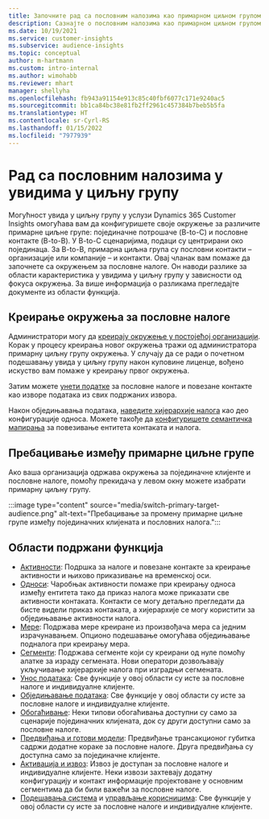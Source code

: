 ```yaml
---
title: Започните рад са пословним налозима као примарном циљном групом
description: Сазнајте о пословним налозима као примарном циљном групом Dynamics 365 Customer Insights.
ms.date: 10/19/2021
ms.service: customer-insights
ms.subservice: audience-insights
ms.topic: conceptual
author: m-hartmann
ms.custom: intro-internal
ms.author: wimohabb
ms.reviewer: mhart
manager: shellyha
ms.openlocfilehash: fb943a91154e913c85c40fbf6077c171e9240ac5
ms.sourcegitcommit: bb1ca84bc38e81fb2ff2961c457384b7beb5b5fa
ms.translationtype: HT
ms.contentlocale: sr-Cyrl-RS
ms.lasthandoff: 01/15/2022
ms.locfileid: "7977939"
---
```

# <a name="work-with-business-accounts-in-audience-insights"></a>Рад са пословним налозима у увидима у циљну групу

Могућност увида у циљну групу у услузи Dynamics 365 Customer Insights омогућава вам да конфигуришете своје окружење за различите примарне циљне групе: појединачне потрошаче (B-to-C) и пословне контакте (B-to-B). У B-to-C сценаријима, подаци су центрирани око појединаца. За B-to-B, примарна циљна група су пословни контакти – организације или компаније – и контакти. Овај чланак вам помаже да започнете са окружењем за пословне налоге. Он наводи разлике за области карактеристика у увидима у циљну групу у зависности од фокуса окружења. За више информација о разликама прегледајте документе из области функција. 

## <a name="create-an-environment-for-business-accounts"></a>Креирање окружења за пословне налоге

Администратори могу да [креирају окружење у постојећој организацији](create-environment.md). Корак у процесу креирања новог окружења тражи од администратора примарну циљну групу окружења. У случају да се ради о почетном подешавању увида у циљну групу након куповине лиценце, вођено искуство вам помаже у креирању првог окружења.

Затим можете [унети податке](data-sources.md) за пословне налоге и повезане контакте као изворе података из свих подржаних извора.

Након обједињавања података, [наведите хијерархије налога](relationships.md#set-up-account-hierarchies) као део конфигурације односа. Можете такође да [конфигуришете семантичка мапирања](semantic-mappings.md) за повезивање ентитета контаката и налога. 

## <a name="switch-between-primary-target-audience"></a>Пребацивање између примарне циљне групе

Ако ваша организација одржава окружења за појединачне клијенте и пословне налоге, помоћу прекидача у левом окну можете изабрати примарну циљну групу.

:::image type="content" source="media/switch-primary-target-audience.png" alt-text="Пребацивање за промену примарне циљне групе између појединачних клијената и пословних налога.":::

## <a name="supported-feature-areas"></a>Области подржани функција

- [Активности](activities.md): Подршка за налоге и повезане контакте за креирање активности и њихово приказивање на временској оси.
- [Односи](relationships.md): Чаробњак активности помаже при креирању односа између ентитета тако да приказ налога може приказати све активности контаката. Контакти се могу детаљно прегледати да бисте видели приказ контаката, а хијерархије се могу користити за обједињавање активности налога.
- [Мере](measures.md): Подржава мере креиране из произвођача мера са једним израчунавањем. Опционо подешавање омогућава обједињавање подналога при креирању мера.
- [Сегменти](segments.md): Подржава сегменте који су креирани од нуле помоћу алатке за израду сегмената. Нови оператори дозвољавају укључивање хијерархије налога при изградњи сегмената.
- [Унос података](data-sources.md): Све функције у овој области су исте за пословне налоге и индивидуалне клијенте.
- [Обједињавање података](data-unification.md): Све функције у овој области су исте за пословне налоге и индивидуалне клијенте.
- [Обогаћивање](enrichment-hub.md): Неки типови обогаћивања доступни су само за сценарије појединачних клијената, док су други доступни само за пословне налоге.
- [Предвиђања и готови модели](predictions-overview.md): Предвиђање трансакционог губитка садржи додатне кораке за пословне налоге. Друга предвиђања су доступна само за појединачне клијенте.
- [Активација и извоз](export-destinations.md): Извоз је доступан за пословне налоге и индивидуалне клијенте. Неки извози захтевају додатну конфигурацију и контакт информације пројектоване у основним сегментима да би били важећи за пословне налоге.
- [Подешавања система](system.md) и [управљање корисницима](permissions.md): Све функције у овој области су исте за пословне налоге и индивидуалне клијенте.

